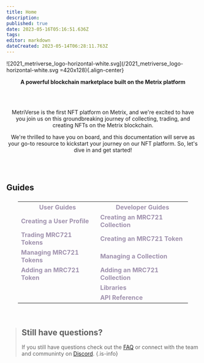 ```yaml
---
title: Home
description: 
published: true
date: 2023-05-16T05:16:51.636Z
tags: 
editor: markdown
dateCreated: 2023-05-14T06:28:11.763Z
---
```


![2021_metriverse_logo-horizontal-white.svg](/2021_metriverse_logo-horizontal-white.svg =420x128){.align-center}
<p style="text-align: center;"><strong>A powerful blockchain marketplace built on the Metrix platform</strong></p>
<br/>
<br/>  
<p style="text-align: center;">
MetriVerse is the first NFT platform on Metrix, and we're excited to have you join us on this groundbreaking journey of collecting, trading, and creating NFTs on the Metrix blockchain.
</p>
<p style="text-align: center;">
We're thrilled to have you on board, and this documentation will serve as your go-to resource to kickstart your journey on our NFT platform. So, let's dive in and get started!
</p>
<br/>
<br/> 

## Guides 

<div style="width: 100%; text-align:center; margin-top: 24px;">
  <table style="width: 88%; margin:0 auto;">
  <tr>
    <th><a href="/user-guides" style="color: #9f91ad; text-decoration: none;">User Guides</a></th>
    <th><a href="/developer-guides" style="color: #9f91ad; text-decoration: none;">Developer Guides</a></th>
  </tr>
  <tr>
    <td><a href="/user-guides/profile" style="color: #9f91ad; text-decoration: none;"><strong>Creating a User Profile</strong></a></td>
    <td><a href="/developer-guides/collection" style="color: #9f91ad; text-decoration: none;"><strong>Creating an MRC721 Collection</strong></a></td>
  </tr>
  <tr>
    <td><a href="/user-guides/trade" style="color: #9f91ad; text-decoration: none;"><strong>Trading MRC721 Tokens</strong></a></td>
    <td><a href="/developer-guides/token" style="color: #9f91ad; text-decoration: none;"><strong>Creating an MRC721 Token</strong></a></td>
  </tr>
  <tr>
    <td><a href="/user-guides/manage" style="color: #9f91ad; text-decoration: none;"><strong>Managing MRC721 Tokens</strong></a></td>
    <td><a href="/developer-guides/manage" style="color: #9f91ad; text-decoration: none;"><strong>Managing a Collection</strong></a></td>
  </tr>
  <tr>
    <td><a href="/user-guides/token" style="color: #9f91ad; text-decoration: none;"><strong>Adding an MRC721 Token</strong></a></td>
    <td><a href="/developer-guides/add" style="color: #9f91ad; text-decoration: none;"><strong>Adding an MRC721 Collection</strong></a></td>
  </tr>
  <tr>
    <td></td>
    <td><a href="/developer-guides/libraries" style="color: #9f91ad; text-decoration: none;"><strong>Libraries</strong></a></td>
  </tr>
  <tr>
    <td></td>
    <td><a href="/developer-guides/api" style="color: #9f91ad; text-decoration: none;"><strong>API Reference</strong></a></td>
  </tr>
</table>
</div>
<br/>
<br/>  
  
> ## Still have questions?
> If you still have questions check out the [FAQ](/faq) or connect with the team and communinty on [Discord](/https://discord.gg/5Mj67juv5J).
{.is-info}

